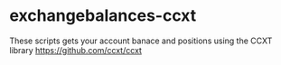 # exchangebalances-ccxt

These scripts gets your account banace and positions using the CCXT library https://github.com/ccxt/ccxt
